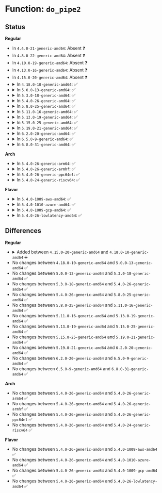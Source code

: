 # Function: <code>do_pipe2</code>

## Status
<b>Regular</b>
<ul>
<li>
In <code>4.4.0-21-generic-amd64</code>: Absent ❓
</li>
<li>
In <code>4.8.0-22-generic-amd64</code>: Absent ❓
</li>
<li>
In <code>4.10.0-19-generic-amd64</code>: Absent ❓
</li>
<li>
In <code>4.13.0-16-generic-amd64</code>: Absent ❓
</li>
<li>
In <code>4.15.0-20-generic-amd64</code>: Absent ❓
</li>
<li>
<details>
<summary>In <code>4.18.0-10-generic-amd64</code>: ✅</summary>

```c
int do_pipe2(int * fildes, int flags)
```

```json
{
  "name": "do_pipe2",
  "collision_type": "Unique Static",
  "inline_type": "No",
  "funcs": [
    {
      "addr": 18446744071581617328,
      "name": "do_pipe2",
      "external": false,
      "loc": "fs/pipe.c:844",
      "file": "fs/pipe.c",
      "inline": "seen, unknown",
      "caller_inline": [],
      "caller_func": [
        "fs/pipe.c:__ia32_sys_pipe",
        "fs/pipe.c:__x64_sys_pipe",
        "fs/pipe.c:__ia32_sys_pipe2",
        "fs/pipe.c:__x64_sys_pipe2"
      ]
    }
  ],
  "symbols": [
    {
      "addr": 18446744071581617328,
      "name": "do_pipe2",
      "section": ".text",
      "bind": "STB_LOCAL",
      "size": 175
    }
  ]
}
```
</details>
</li>
<li>
<details>
<summary>In <code>5.0.0-13-generic-amd64</code>: ✅</summary>

```c
int do_pipe2(int * fildes, int flags)
```

```json
{
  "name": "do_pipe2",
  "collision_type": "Unique Static",
  "inline_type": "No",
  "funcs": [
    {
      "addr": 18446744071581703552,
      "name": "do_pipe2",
      "external": false,
      "loc": "fs/pipe.c:837",
      "file": "fs/pipe.c",
      "inline": "seen, unknown",
      "caller_inline": [],
      "caller_func": [
        "fs/pipe.c:__ia32_sys_pipe",
        "fs/pipe.c:__x64_sys_pipe",
        "fs/pipe.c:__ia32_sys_pipe2",
        "fs/pipe.c:__x64_sys_pipe2"
      ]
    }
  ],
  "symbols": [
    {
      "addr": 18446744071581703552,
      "name": "do_pipe2",
      "section": ".text",
      "bind": "STB_LOCAL",
      "size": 175
    }
  ]
}
```
</details>
</li>
<li>
<details>
<summary>In <code>5.3.0-18-generic-amd64</code>: ✅</summary>

```c
int do_pipe2(int * fildes, int flags)
```

```json
{
  "name": "do_pipe2",
  "collision_type": "Unique Static",
  "inline_type": "No",
  "funcs": [
    {
      "addr": 18446744071581821440,
      "name": "do_pipe2",
      "external": false,
      "loc": "fs/pipe.c:849",
      "file": "fs/pipe.c",
      "inline": "seen, unknown",
      "caller_inline": [],
      "caller_func": [
        "fs/pipe.c:__ia32_sys_pipe",
        "fs/pipe.c:__x64_sys_pipe",
        "fs/pipe.c:__ia32_sys_pipe2",
        "fs/pipe.c:__x64_sys_pipe2"
      ]
    }
  ],
  "symbols": [
    {
      "addr": 18446744071581821440,
      "name": "do_pipe2",
      "section": ".text",
      "bind": "STB_LOCAL",
      "size": 180
    }
  ]
}
```
</details>
</li>
<li>
<details>
<summary>In <code>5.4.0-26-generic-amd64</code>: ✅</summary>

```c
int do_pipe2(int * fildes, int flags)
```

```json
{
  "name": "do_pipe2",
  "collision_type": "Unique Static",
  "inline_type": "No",
  "funcs": [
    {
      "addr": 18446744071581894000,
      "name": "do_pipe2",
      "external": false,
      "loc": "fs/pipe.c:849",
      "file": "fs/pipe.c",
      "inline": "seen, unknown",
      "caller_inline": [],
      "caller_func": [
        "fs/pipe.c:__ia32_sys_pipe",
        "fs/pipe.c:__x64_sys_pipe",
        "fs/pipe.c:__ia32_sys_pipe2",
        "fs/pipe.c:__x64_sys_pipe2"
      ]
    }
  ],
  "symbols": [
    {
      "addr": 18446744071581894000,
      "name": "do_pipe2",
      "section": ".text",
      "bind": "STB_LOCAL",
      "size": 180
    }
  ]
}
```
</details>
</li>
<li>
<details>
<summary>In <code>5.8.0-25-generic-amd64</code>: ✅</summary>

```c
int do_pipe2(int * fildes, int flags)
```

```json
{
  "name": "do_pipe2",
  "collision_type": "Unique Static",
  "inline_type": "No",
  "funcs": [
    {
      "addr": 18446744071582123056,
      "name": "do_pipe2",
      "external": false,
      "loc": "fs/pipe.c:987",
      "file": "fs/pipe.c",
      "inline": "seen, unknown",
      "caller_inline": [],
      "caller_func": [
        "fs/pipe.c:__ia32_sys_pipe",
        "fs/pipe.c:__x64_sys_pipe",
        "fs/pipe.c:__ia32_sys_pipe2",
        "fs/pipe.c:__x64_sys_pipe2"
      ]
    }
  ],
  "symbols": [
    {
      "addr": 18446744071582123056,
      "name": "do_pipe2",
      "section": ".text",
      "bind": "STB_LOCAL",
      "size": 234
    }
  ]
}
```
</details>
</li>
<li>
<details>
<summary>In <code>5.11.0-16-generic-amd64</code>: ✅</summary>

```c
int do_pipe2(int * fildes, int flags)
```

```json
{
  "name": "do_pipe2",
  "collision_type": "Unique Static",
  "inline_type": "No",
  "funcs": [
    {
      "addr": 18446744071582169504,
      "name": "do_pipe2",
      "external": false,
      "loc": "fs/pipe.c:986",
      "file": "fs/pipe.c",
      "inline": "seen, unknown",
      "caller_inline": [],
      "caller_func": [
        "fs/pipe.c:__ia32_sys_pipe",
        "fs/pipe.c:__x64_sys_pipe",
        "fs/pipe.c:__ia32_sys_pipe2",
        "fs/pipe.c:__x64_sys_pipe2"
      ]
    }
  ],
  "symbols": [
    {
      "addr": 18446744071582169504,
      "name": "do_pipe2",
      "section": ".text",
      "bind": "STB_LOCAL",
      "size": 234
    }
  ]
}
```
</details>
</li>
<li>
<details>
<summary>In <code>5.13.0-19-generic-amd64</code>: ✅</summary>

```c
int do_pipe2(int * fildes, int flags)
```

```json
{
  "name": "do_pipe2",
  "collision_type": "Unique Static",
  "inline_type": "No",
  "funcs": [
    {
      "addr": 18446744071582194128,
      "name": "do_pipe2",
      "external": false,
      "loc": "fs/pipe.c:1000",
      "file": "fs/pipe.c",
      "inline": "seen, unknown",
      "caller_inline": [],
      "caller_func": [
        "fs/pipe.c:__ia32_sys_pipe",
        "fs/pipe.c:__x64_sys_pipe",
        "fs/pipe.c:__ia32_sys_pipe2",
        "fs/pipe.c:__x64_sys_pipe2"
      ]
    }
  ],
  "symbols": [
    {
      "addr": 18446744071582194128,
      "name": "do_pipe2",
      "section": ".text",
      "bind": "STB_LOCAL",
      "size": 235
    }
  ]
}
```
</details>
</li>
<li>
<details>
<summary>In <code>5.15.0-25-generic-amd64</code>: ✅</summary>

```c
int do_pipe2(int * fildes, int flags)
```

```json
{
  "name": "do_pipe2",
  "collision_type": "Unique Static",
  "inline_type": "No",
  "funcs": [
    {
      "addr": 18446744071582511440,
      "name": "do_pipe2",
      "external": false,
      "loc": "fs/pipe.c:1003",
      "file": "fs/pipe.c",
      "inline": "seen, unknown",
      "caller_inline": [],
      "caller_func": [
        "fs/pipe.c:__ia32_sys_pipe",
        "fs/pipe.c:__x64_sys_pipe",
        "fs/pipe.c:__ia32_sys_pipe2",
        "fs/pipe.c:__x64_sys_pipe2"
      ]
    }
  ],
  "symbols": [
    {
      "addr": 18446744071582511440,
      "name": "do_pipe2",
      "section": ".text",
      "bind": "STB_LOCAL",
      "size": 235
    }
  ]
}
```
</details>
</li>
<li>
<details>
<summary>In <code>5.19.0-21-generic-amd64</code>: ✅</summary>

```c
int do_pipe2(int * fildes, int flags)
```

```json
{
  "name": "do_pipe2",
  "collision_type": "Unique Static",
  "inline_type": "No",
  "funcs": [
    {
      "addr": 18446744071583035792,
      "name": "do_pipe2",
      "external": false,
      "loc": "fs/pipe.c:1004",
      "file": "fs/pipe.c",
      "inline": "seen, unknown",
      "caller_inline": [],
      "caller_func": [
        "fs/pipe.c:__ia32_sys_pipe",
        "fs/pipe.c:__x64_sys_pipe",
        "fs/pipe.c:__ia32_sys_pipe2",
        "fs/pipe.c:__x64_sys_pipe2"
      ]
    }
  ],
  "symbols": [
    {
      "addr": 18446744071583035792,
      "name": "do_pipe2",
      "section": ".text",
      "bind": "STB_LOCAL",
      "size": 262
    }
  ]
}
```
</details>
</li>
<li>
<details>
<summary>In <code>6.2.0-20-generic-amd64</code>: ✅</summary>

```c
int do_pipe2(int * fildes, int flags)
```

```json
{
  "name": "do_pipe2",
  "collision_type": "Unique Static",
  "inline_type": "No",
  "funcs": [
    {
      "addr": 18446744071583600352,
      "name": "do_pipe2",
      "external": false,
      "loc": "fs/pipe.c:1004",
      "file": "fs/pipe.c",
      "inline": "seen, unknown",
      "caller_inline": [],
      "caller_func": [
        "fs/pipe.c:__ia32_sys_pipe",
        "fs/pipe.c:__x64_sys_pipe",
        "fs/pipe.c:__ia32_sys_pipe2",
        "fs/pipe.c:__x64_sys_pipe2"
      ]
    }
  ],
  "symbols": [
    {
      "addr": 18446744071583600352,
      "name": "do_pipe2",
      "section": ".text",
      "bind": "STB_LOCAL",
      "size": 262
    }
  ]
}
```
</details>
</li>
<li>
<details>
<summary>In <code>6.5.0-9-generic-amd64</code>: ✅</summary>

```c
int do_pipe2(int * fildes, int flags)
```

```json
{
  "name": "do_pipe2",
  "collision_type": "Unique Static",
  "inline_type": "No",
  "funcs": [
    {
      "addr": 18446744071583817232,
      "name": "do_pipe2",
      "external": false,
      "loc": "fs/pipe.c:1009",
      "file": "fs/pipe.c",
      "inline": "seen, unknown",
      "caller_inline": [],
      "caller_func": [
        "fs/pipe.c:__ia32_sys_pipe",
        "fs/pipe.c:__x64_sys_pipe",
        "fs/pipe.c:__ia32_sys_pipe2",
        "fs/pipe.c:__x64_sys_pipe2"
      ]
    }
  ],
  "symbols": [
    {
      "addr": 18446744071583817232,
      "name": "do_pipe2",
      "section": ".text",
      "bind": "STB_LOCAL",
      "size": 262
    }
  ]
}
```
</details>
</li>
<li>
<details>
<summary>In <code>6.8.0-31-generic-amd64</code>: ✅</summary>

```c
int do_pipe2(int * fildes, int flags)
```

```json
{
  "name": "do_pipe2",
  "collision_type": "Unique Static",
  "inline_type": "No",
  "funcs": [
    {
      "addr": 18446744071584023184,
      "name": "do_pipe2",
      "external": false,
      "loc": "fs/pipe.c:1025",
      "file": "fs/pipe.c",
      "inline": "seen, unknown",
      "caller_inline": [],
      "caller_func": [
        "fs/pipe.c:__ia32_sys_pipe",
        "fs/pipe.c:__x64_sys_pipe",
        "fs/pipe.c:__ia32_sys_pipe2",
        "fs/pipe.c:__x64_sys_pipe2"
      ]
    }
  ],
  "symbols": [
    {
      "addr": 18446744071584023184,
      "name": "do_pipe2",
      "section": ".text",
      "bind": "STB_LOCAL",
      "size": 262
    }
  ]
}
```
</details>
</li>
</ul>
<b>Arch</b>
<ul>
<li>
<details>
<summary>In <code>5.4.0-26-generic-arm64</code>: ✅</summary>

```c
int do_pipe2(int * fildes, int flags)
```

```json
{
  "name": "do_pipe2",
  "collision_type": "Unique Static",
  "inline_type": "No",
  "funcs": [
    {
      "addr": 18446603336493372472,
      "name": "do_pipe2",
      "external": false,
      "loc": "fs/pipe.c:849",
      "file": "fs/pipe.c",
      "inline": "seen, unknown",
      "caller_inline": [],
      "caller_func": [
        "fs/pipe.c:__arm64_sys_pipe",
        "fs/pipe.c:__arm64_sys_pipe2"
      ]
    }
  ],
  "symbols": [
    {
      "addr": 18446603336493372472,
      "name": "do_pipe2",
      "section": ".text",
      "bind": "STB_LOCAL",
      "size": 488
    }
  ]
}
```
</details>
</li>
<li>
<details>
<summary>In <code>5.4.0-26-generic-armhf</code>: ✅</summary>

```c
int do_pipe2(int * fildes, int flags)
```

```json
{
  "name": "do_pipe2",
  "collision_type": "Unique Static",
  "inline_type": "No",
  "funcs": [
    {
      "addr": 3226959452,
      "name": "do_pipe2",
      "external": false,
      "loc": "fs/pipe.c:849",
      "file": "fs/pipe.c",
      "inline": "seen, unknown",
      "caller_inline": [],
      "caller_func": [
        "fs/pipe.c:__se_sys_pipe",
        "fs/pipe.c:__se_sys_pipe2"
      ]
    }
  ],
  "symbols": [
    {
      "addr": 3226959452,
      "name": "do_pipe2",
      "section": ".text",
      "bind": "STB_LOCAL",
      "size": 268
    }
  ]
}
```
</details>
</li>
<li>
<details>
<summary>In <code>5.4.0-26-generic-ppc64el</code>: ✅</summary>

```c
int do_pipe2(int * fildes, int flags)
```

```json
{
  "name": "do_pipe2",
  "collision_type": "Unique Static",
  "inline_type": "No",
  "funcs": [
    {
      "addr": 13835058055286920576,
      "name": "do_pipe2",
      "external": false,
      "loc": "fs/pipe.c:849",
      "file": "fs/pipe.c",
      "inline": "seen, unknown",
      "caller_inline": [],
      "caller_func": [
        "fs/pipe.c:__se_sys_pipe",
        "fs/pipe.c:__se_sys_pipe2"
      ]
    }
  ],
  "symbols": [
    {
      "addr": 13835058055286920576,
      "name": "do_pipe2",
      "section": ".text",
      "bind": "STB_LOCAL",
      "size": 256
    }
  ]
}
```
</details>
</li>
<li>
<details>
<summary>In <code>5.4.0-24-generic-riscv64</code>: ✅</summary>

```c
int do_pipe2(int * fildes, int flags)
```

```json
{
  "name": "do_pipe2",
  "collision_type": "Unique Static",
  "inline_type": "No",
  "funcs": [
    {
      "addr": 18446743936273091246,
      "name": "do_pipe2",
      "external": false,
      "loc": "fs/pipe.c:849",
      "file": "fs/pipe.c",
      "inline": "seen, unknown",
      "caller_inline": [],
      "caller_func": [
        "fs/pipe.c:__se_sys_pipe",
        "fs/pipe.c:__se_sys_pipe2"
      ]
    }
  ],
  "symbols": [
    {
      "addr": 18446743936273091246,
      "name": "do_pipe2",
      "section": ".text",
      "bind": "STB_LOCAL",
      "size": 178
    }
  ]
}
```
</details>
</li>
</ul>
<b>Flavor</b>
<ul>
<li>
<details>
<summary>In <code>5.4.0-1009-aws-amd64</code>: ✅</summary>

```c
int do_pipe2(int * fildes, int flags)
```

```json
{
  "name": "do_pipe2",
  "collision_type": "Unique Static",
  "inline_type": "No",
  "funcs": [
    {
      "addr": 18446744071581862736,
      "name": "do_pipe2",
      "external": false,
      "loc": "fs/pipe.c:849",
      "file": "fs/pipe.c",
      "inline": "seen, unknown",
      "caller_inline": [],
      "caller_func": [
        "fs/pipe.c:__ia32_sys_pipe",
        "fs/pipe.c:__x64_sys_pipe",
        "fs/pipe.c:__ia32_sys_pipe2",
        "fs/pipe.c:__x64_sys_pipe2"
      ]
    }
  ],
  "symbols": [
    {
      "addr": 18446744071581862736,
      "name": "do_pipe2",
      "section": ".text",
      "bind": "STB_LOCAL",
      "size": 180
    }
  ]
}
```
</details>
</li>
<li>
<details>
<summary>In <code>5.4.0-1010-azure-amd64</code>: ✅</summary>

```c
int do_pipe2(int * fildes, int flags)
```

```json
{
  "name": "do_pipe2",
  "collision_type": "Unique Static",
  "inline_type": "No",
  "funcs": [
    {
      "addr": 18446744071581800336,
      "name": "do_pipe2",
      "external": false,
      "loc": "fs/pipe.c:849",
      "file": "fs/pipe.c",
      "inline": "seen, unknown",
      "caller_inline": [],
      "caller_func": [
        "fs/pipe.c:__ia32_sys_pipe",
        "fs/pipe.c:__x64_sys_pipe",
        "fs/pipe.c:__ia32_sys_pipe2",
        "fs/pipe.c:__x64_sys_pipe2"
      ]
    }
  ],
  "symbols": [
    {
      "addr": 18446744071581800336,
      "name": "do_pipe2",
      "section": ".text",
      "bind": "STB_LOCAL",
      "size": 180
    }
  ]
}
```
</details>
</li>
<li>
<details>
<summary>In <code>5.4.0-1009-gcp-amd64</code>: ✅</summary>

```c
int do_pipe2(int * fildes, int flags)
```

```json
{
  "name": "do_pipe2",
  "collision_type": "Unique Static",
  "inline_type": "No",
  "funcs": [
    {
      "addr": 18446744071581854048,
      "name": "do_pipe2",
      "external": false,
      "loc": "fs/pipe.c:849",
      "file": "fs/pipe.c",
      "inline": "seen, unknown",
      "caller_inline": [],
      "caller_func": [
        "fs/pipe.c:__ia32_sys_pipe",
        "fs/pipe.c:__x64_sys_pipe",
        "fs/pipe.c:__ia32_sys_pipe2",
        "fs/pipe.c:__x64_sys_pipe2"
      ]
    }
  ],
  "symbols": [
    {
      "addr": 18446744071581854048,
      "name": "do_pipe2",
      "section": ".text",
      "bind": "STB_LOCAL",
      "size": 180
    }
  ]
}
```
</details>
</li>
<li>
<details>
<summary>In <code>5.4.0-26-lowlatency-amd64</code>: ✅</summary>

```c
int do_pipe2(int * fildes, int flags)
```

```json
{
  "name": "do_pipe2",
  "collision_type": "Unique Static",
  "inline_type": "No",
  "funcs": [
    {
      "addr": 18446744071581923536,
      "name": "do_pipe2",
      "external": false,
      "loc": "fs/pipe.c:849",
      "file": "fs/pipe.c",
      "inline": "seen, unknown",
      "caller_inline": [],
      "caller_func": [
        "fs/pipe.c:__ia32_sys_pipe",
        "fs/pipe.c:__x64_sys_pipe",
        "fs/pipe.c:__ia32_sys_pipe2",
        "fs/pipe.c:__x64_sys_pipe2"
      ]
    }
  ],
  "symbols": [
    {
      "addr": 18446744071581923536,
      "name": "do_pipe2",
      "section": ".text",
      "bind": "STB_LOCAL",
      "size": 180
    }
  ]
}
```
</details>
</li>
</ul>

## Differences
<b>Regular</b>
<ul>
<li>
<details>
<summary>Added between <code>4.15.0-20-generic-amd64</code> and <code>4.18.0-10-generic-amd64</code> ➕</summary>

```c
int do_pipe2(int * fildes, int flags)
```
</details>
</li>
<li>
No changes between <code>4.18.0-10-generic-amd64</code> and <code>5.0.0-13-generic-amd64</code> ✅
</li>
<li>
No changes between <code>5.0.0-13-generic-amd64</code> and <code>5.3.0-18-generic-amd64</code> ✅
</li>
<li>
No changes between <code>5.3.0-18-generic-amd64</code> and <code>5.4.0-26-generic-amd64</code> ✅
</li>
<li>
No changes between <code>5.4.0-26-generic-amd64</code> and <code>5.8.0-25-generic-amd64</code> ✅
</li>
<li>
No changes between <code>5.8.0-25-generic-amd64</code> and <code>5.11.0-16-generic-amd64</code> ✅
</li>
<li>
No changes between <code>5.11.0-16-generic-amd64</code> and <code>5.13.0-19-generic-amd64</code> ✅
</li>
<li>
No changes between <code>5.13.0-19-generic-amd64</code> and <code>5.15.0-25-generic-amd64</code> ✅
</li>
<li>
No changes between <code>5.15.0-25-generic-amd64</code> and <code>5.19.0-21-generic-amd64</code> ✅
</li>
<li>
No changes between <code>5.19.0-21-generic-amd64</code> and <code>6.2.0-20-generic-amd64</code> ✅
</li>
<li>
No changes between <code>6.2.0-20-generic-amd64</code> and <code>6.5.0-9-generic-amd64</code> ✅
</li>
<li>
No changes between <code>6.5.0-9-generic-amd64</code> and <code>6.8.0-31-generic-amd64</code> ✅
</li>
</ul>
<b>Arch</b>
<ul>
<li>
No changes between <code>5.4.0-26-generic-amd64</code> and <code>5.4.0-26-generic-arm64</code> ✅
</li>
<li>
No changes between <code>5.4.0-26-generic-amd64</code> and <code>5.4.0-26-generic-armhf</code> ✅
</li>
<li>
No changes between <code>5.4.0-26-generic-amd64</code> and <code>5.4.0-26-generic-ppc64el</code> ✅
</li>
<li>
No changes between <code>5.4.0-26-generic-amd64</code> and <code>5.4.0-24-generic-riscv64</code> ✅
</li>
</ul>
<b>Flavor</b>
<ul>
<li>
No changes between <code>5.4.0-26-generic-amd64</code> and <code>5.4.0-1009-aws-amd64</code> ✅
</li>
<li>
No changes between <code>5.4.0-26-generic-amd64</code> and <code>5.4.0-1010-azure-amd64</code> ✅
</li>
<li>
No changes between <code>5.4.0-26-generic-amd64</code> and <code>5.4.0-1009-gcp-amd64</code> ✅
</li>
<li>
No changes between <code>5.4.0-26-generic-amd64</code> and <code>5.4.0-26-lowlatency-amd64</code> ✅
</li>
</ul>

